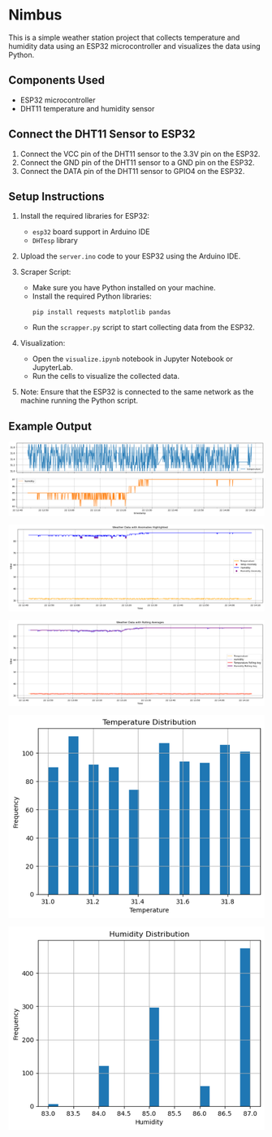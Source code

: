# Nimbus

This is a simple weather station project that collects temperature and humidity data using an ESP32 microcontroller and visualizes the data using Python.

## Components Used

- ESP32 microcontroller
- DHT11 temperature and humidity sensor

## Connect the DHT11 Sensor to ESP32

1. Connect the VCC pin of the DHT11 sensor to the 3.3V pin on the ESP32.
2. Connect the GND pin of the DHT11 sensor to a GND pin on the ESP32.
3. Connect the DATA pin of the DHT11 sensor to GPIO4 on the ESP32.

## Setup Instructions

1. Install the required libraries for ESP32:
   - `esp32` board support in Arduino IDE
   - `DHTesp` library

2. Upload the `server.ino` code to your ESP32 using the Arduino IDE.

3. Scraper Script:
   - Make sure you have Python installed on your machine.
   - Install the required Python libraries:
     ```
     pip install requests matplotlib pandas
     ```
   - Run the `scrapper.py` script to start collecting data from the ESP32.

4. Visualization:
   - Open the `visualize.ipynb` notebook in Jupyter Notebook or JupyterLab.
   - Run the cells to visualize the collected data.


5. Note: Ensure that the ESP32 is connected to the same network as the machine running the Python script.
   

## Example Output

![Default Visualization](output_examples/default_plot.png)

![Anomaly Visualization](output_examples/anomalies_example.png)

![Rolling Average Visualization](output_examples/rolling_average.png)

![Temperature Histogram Visualization](output_examples/temperature_hist.png)

![Humidity Histogram Visualization](output_examples/humidity_hist.png)
